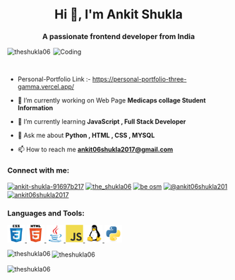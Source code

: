 <h1 align="center">Hi 👋, I'm Ankit Shukla</h1>
<h3 align="center">A passionate frontend developer from India</h3>
<img align="right" alt="Coding" width="400" src="https://cdn.dribbble.com/users/1162077/screenshots/3848914/media/7ed7d5ca074b48b328150e5a231e8d1f.gif">

<p align="left"> <img src="https://komarev.com/ghpvc/?username=theshukla06&label=Profile%20views&color=0e75b6&style=flat" alt="theshukla06" /> </p>

<p align="left"> <a href="https://twitter.com/" target="blank"><img src="https://img.shields.io/twitter/follow/?logo=twitter&style=for-the-badge" alt="" /></a> </p>

- Personal-Portfolio Link :- https://personal-portfolio-three-gamma.vercel.app/

- 🔭 I’m currently working on Web Page **Medicaps collage Student Information**

- 🌱 I’m currently learning **JavaScript , Full Stack Developer**

- 💬 Ask me about **Python , HTML , CSS , MYSQL**

- 📫 How to reach me **ankit06shukla2017@gmail.com**



<h3 align="left">Connect with me:</h3>
<p align="left">
<a href="https://linkedin.com/in/ankit-shukla-91697b217" target="blank"><img align="center" src="https://raw.githubusercontent.com/rahuldkjain/github-profile-readme-generator/master/src/images/icons/Social/linked-in-alt.svg" alt="ankit-shukla-91697b217" height="30" width="40" /></a>
<a href="https://instagram.com/the_shukla06" target="blank"><img align="center" src="https://raw.githubusercontent.com/rahuldkjain/github-profile-readme-generator/master/src/images/icons/Social/instagram.svg" alt="the_shukla06" height="30" width="40" /></a>
<a href="https://www.youtube.com/c/be osm" target="blank"><img align="center" src="https://raw.githubusercontent.com/rahuldkjain/github-profile-readme-generator/master/src/images/icons/Social/youtube.svg" alt="be osm" height="30" width="40" /></a>
<a href="https://www.hackerrank.com/@ankit06shukla201" target="blank"><img align="center" src="https://raw.githubusercontent.com/rahuldkjain/github-profile-readme-generator/master/src/images/icons/Social/hackerrank.svg" alt="@ankit06shukla201" height="30" width="40" /></a>
<a href="https://www.leetcode.com/ankit06shukla2017" target="blank"><img align="center" src="https://raw.githubusercontent.com/rahuldkjain/github-profile-readme-generator/master/src/images/icons/Social/leet-code.svg" alt="ankit06shukla2017" height="30" width="40" /></a>
</p>

<h3 align="left">Languages and Tools:</h3>
<p align="left"> <a href="https://www.w3schools.com/css/" target="_blank" rel="noreferrer"> <img src="https://raw.githubusercontent.com/devicons/devicon/master/icons/css3/css3-original-wordmark.svg" alt="css3" width="40" height="40"/> </a> <a href="https://www.w3.org/html/" target="_blank" rel="noreferrer"> <img src="https://raw.githubusercontent.com/devicons/devicon/master/icons/html5/html5-original-wordmark.svg" alt="html5" width="40" height="40"/> </a> <a href="https://www.java.com" target="_blank" rel="noreferrer"> <img src="https://raw.githubusercontent.com/devicons/devicon/master/icons/java/java-original.svg" alt="java" width="40" height="40"/> </a> <a href="https://developer.mozilla.org/en-US/docs/Web/JavaScript" target="_blank" rel="noreferrer"> <img src="https://raw.githubusercontent.com/devicons/devicon/master/icons/javascript/javascript-original.svg" alt="javascript" width="40" height="40"/> </a> <a href="https://www.linux.org/" target="_blank" rel="noreferrer"> <img src="https://raw.githubusercontent.com/devicons/devicon/master/icons/linux/linux-original.svg" alt="linux" width="40" height="40"/> </a> <a href="https://www.python.org" target="_blank" rel="noreferrer"> <img src="https://raw.githubusercontent.com/devicons/devicon/master/icons/python/python-original.svg" alt="python" width="40" height="40"/> </a> </p>

<p><img align="left" src="https://github-readme-stats.vercel.app/api/top-langs?username=theshukla06&show_icons=true&locale=en&layout=compact" alt="theshukla06" /></p>

<p>&nbsp;<img align="center" src="https://github-readme-stats.vercel.app/api?username=theshukla06&show_icons=true&locale=en" alt="theshukla06" /></p>

<p><img align="center" src="https://github-readme-streak-stats.herokuapp.com/?user=theshukla06&" alt="theshukla06" /></p>

